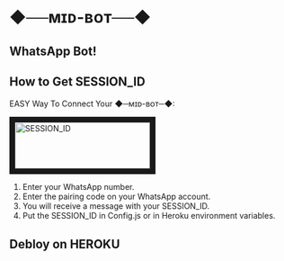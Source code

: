 # ◆──ᴍɪᴅ-ʙᴏᴛ──◆

## WhatsApp Bot!

## How to Get SESSION_ID
EASY Way To Connect Your ◆─ᴍɪᴅ-ʙᴏᴛ─◆:

<a href="https://paringcode-9b409aad4967.herokuapp.com/pair" target="_blank">
<img src="https://github.com/midsoune/MidSoune-BOT/blob/main/Menu.jpg" alt="SESSION_ID" width="240" height="82" border="10" display="block"
  margin-left= "auto"  margin-right= "auto" />
</a>

1. Enter your WhatsApp number.
2. Enter the pairing code on your WhatsApp account.
3. You will receive a message with your SESSION_ID.
4. Put the SESSION_ID in Config.js or in Heroku environment variables.

## Debloy on HEROKU

